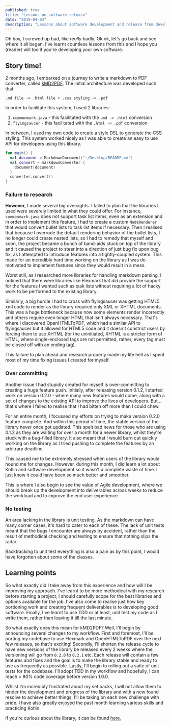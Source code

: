 ```yaml
---
published: true
title: "Lessons on software release"
date: "2019-04-03"
description: "Lessons about software development and release from developing kMD2PDF - a markdown to PDF file converter"
---
```


Oh boy, I screwed up bad, like *really* badly. Ok ok, let's go back and see where it all began. I've learnt countless
lessons from this and I hope you (reader) will too if you're developing your own software.

## Story time!
2 months ago, I embarked on a journey to write a markdown to PDF converter, called 
[kMD2PDF](https://omnius-project.github.io/kMD2PDF). The initial architecture was developed such that:

```
.md file -> .html file + .css styling -> .pdf
``` 

In order to facilitate this system, I used 2 libraries:

1. `commonmark-java` - this facilitated with the `.md -> .html` conversion
2. `flyingsaucer` - this facilitated with the `.html -> .pdf` conversion

In between, I used my own code to create a style DSL to generate the CSS styling. This system worked nicely as I was 
able to create an easy to use API for developers using this library.

```kotlin
fun main() {
  val document = MarkdownDocument("~/Desktop/README.md")
  val convert = markdownConverter {
    document(document)
  } 
  converter.convert()
}
```

### Failure to research
**However,** I made several big oversights. I failed to plan that the libraries I used were severely limited in what 
they could offer. For instance, `commonmark-java` does not support task list items, even as an extension and in order
to implement this feature, I had to create a custom `NodeRenderer` that would convert bullet lists to task list items
if necessary. Then I realised that because I overrode the default rendering behavior of the bullet lists, I no longer 
could create nested lists, so I had to remedy that myself and soon, the project became a bunch of band-aids stuck on
top of the library and it caused the project to steer into a direction of just bug fix upon bug fix, as I attempted to
introduce features into a tightly-coupled system. This made for an incredibly hard time working on the library as I was
de-motivated to implement features since they would result in a mess.

Worst still, as I researched more libraries for handling markdown parsing, I noticed that there were libraries like
Flexmark that *did* provide the support for the features I wanted such as task lists without requiring a lot of hacky
work to be performed to the existing library.

Similarly, a big hurdle I had to cross with flyingsaucer was getting HTML5 xml code to render as the library required
only XML or XHTML documents. This was a huge bottleneck because now some elements render incorrectly and others 
require even longer HTML that isn't always necessary. That's where I discovered OpenHTMLToPDF, which had a similar API
to flyingsaucer but it allowed for HTML5 code and it doesn't constrict users by forcing them to use XHTML (for the 
uninitiated, XHTML is a stricter form of HTML, where single-enclosed tags are not permitted, rather, every tag must be
closed off with an ending tag).

This failure to plan ahead and research properly made my life hell as I spent most of my time fixing issues I created 
for myself.

### Over committing
Another issue I had stupidly created for myself is over-committing to creating a huge feature push. Initially, after 
releasing version 0.1.2, I started work on version 0.2.0 - where many new features would come, along with a set of 
changes to the existing API to improve the lives of developers. But... that's where I failed to realise that I had 
bitten off more than I could chew. 

For an entire month, I focussed my efforts on trying to make version 0.2.0 feature complete. And within this period of 
time, the stable version of the library never once got updated. This spelt bad news for those who are using 0.1.2 as 
they are waiting for over a month for a newer library, whilst they're stuck with a bug-filled library. It also meant 
that I would burn out quickly working on the library as I tried pushing to complete the features by an arbitrary 
deadline. 

This caused me to be extremely stressed when users of the library would hound me for changes. However, during this 
month, I did learn a lot about Kotlin and software development so it wasn't a complete waste of time. I just know it 
could have been so much better and smoother. 

This is where I also begin to see the value of Agile development, where we should break up the development into deliverables across weeks to reduce the workload and to improve the end user experience.

### No testing
An area lacking in the library is unit testing. As the markdown can have many corner cases, it's hard to cater to each
of these. The lack of unit tests meant that the bugs I encounter are always by accident, rather than the result of 
methodical checking and testing to ensure that nothing slips the radar.

Backtracking to unit test everything is also a pain as by this point, I would have forgotten about some of the classes.

## Learning points
So what exactly did I take away from this experience and how will I be improving my approach. I've learnt to be more
methodical with my research before starting a project, I should carefully scope for the best libraries and options 
available for the job. I've also come to realise just how key portioning work and creating frequent deliverables is to
developing good software. Finally, I've learnt to use TDD or at least, unit test my code as I write them, rather than
leaving it till the last minute.

So what exactly does this mean for kMD2PDF? Well, I'll begin by announcing several changes to my workflow. First and 
foremost, I'll be porting my codebase to use Flexmark and OpenHTMLToPDF over the next few releases, so that's exciting!
Secondly, I'll shorten the release cycle to have new versions of the library be released every 2 weeks where the 
versioning will go from `0.2.0` to `0.2.1` etc. Each release will contain a few features and fixes and the goal is to 
make the library stable and ready to use as frequently as possible. Lastly, I'll begin to rolling out a suite of unit 
tests for the codebase. I'll adopt TDD in my workflow and hopefully, I can reach > 80% code coverage before version 
1.0.0.

Whilst I'm incredibly frustrated about my set backs, I will not allow them to hinder the development and progress of
the library and with a new found resolve to achieve better things, I'll be taking on each new challenge with pride. I 
have also greatly enjoyed the past month learning various skills and practicing Kotlin.

If you're curious about the library, it can be found [here.](https://github.com/omnius-project/kMD2PDF)
